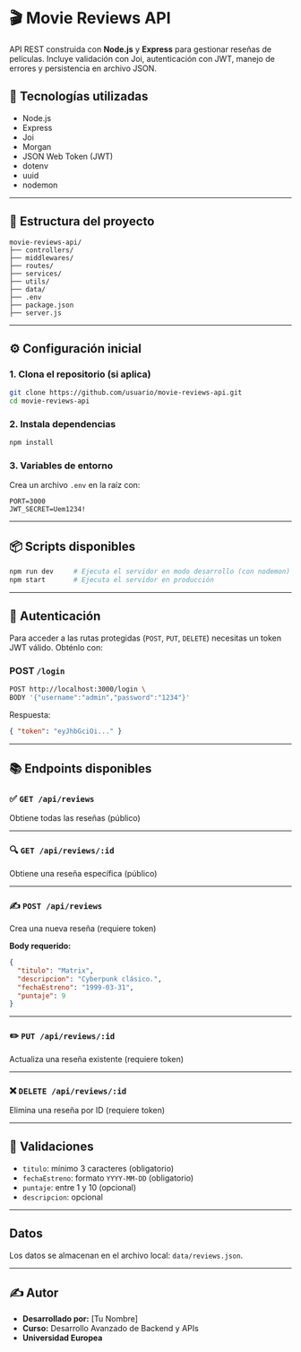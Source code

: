 # 🎬 Movie Reviews API

API REST construida con **Node.js** y **Express** para gestionar reseñas de películas. Incluye validación con Joi, autenticación con JWT, manejo de errores y persistencia en archivo JSON.

## 🚀 Tecnologías utilizadas

- Node.js
- Express
- Joi
- Morgan
- JSON Web Token (JWT)
- dotenv
- uuid
- nodemon

---

## 📁 Estructura del proyecto

```
movie-reviews-api/
├── controllers/
├── middlewares/
├── routes/
├── services/
├── utils/
├── data/
├── .env
├── package.json
├── server.js
```

---

## ⚙️ Configuración inicial

### 1. Clona el repositorio (si aplica)

```bash
git clone https://github.com/usuario/movie-reviews-api.git
cd movie-reviews-api
```

### 2. Instala dependencias

```bash
npm install
```

### 3. Variables de entorno

Crea un archivo `.env` en la raíz con:

```env
PORT=3000
JWT_SECRET=Uem1234!
```

---

## 📦 Scripts disponibles

```bash
npm run dev     # Ejecuta el servidor en modo desarrollo (con nodemon)
npm start       # Ejecuta el servidor en producción
```

---

## 🔐 Autenticación

Para acceder a las rutas protegidas (`POST`, `PUT`, `DELETE`) necesitas un token JWT válido. Obténlo con:

### POST `/login`

```bash
POST http://localhost:3000/login \
BODY '{"username":"admin","password":"1234"}'
```

Respuesta:

```json
{ "token": "eyJhbGciOi..." }
```

---

## 📚 Endpoints disponibles

### ✅ `GET /api/reviews`
Obtiene todas las reseñas (público)

---

### 🔍 `GET /api/reviews/:id`
Obtiene una reseña específica (público)

---

### ✍️ `POST /api/reviews`
Crea una nueva reseña (requiere token)

**Body requerido:**
```json
{
  "titulo": "Matrix",
  "descripcion": "Cyberpunk clásico.",
  "fechaEstreno": "1999-03-31",
  "puntaje": 9
}
```

---

### ✏️ `PUT /api/reviews/:id`
Actualiza una reseña existente (requiere token)

---

### ❌ `DELETE /api/reviews/:id`
Elimina una reseña por ID (requiere token)

---

## 🧪 Validaciones

- `titulo`: mínimo 3 caracteres (obligatorio)
- `fechaEstreno`: formato `YYYY-MM-DD` (obligatorio)
- `puntaje`: entre 1 y 10 (opcional)
- `descripcion`: opcional

---

## Datos

Los datos se almacenan en el archivo local: `data/reviews.json`.

---

## ✍️ Autor

- **Desarrollado por:** [Tu Nombre]
- **Curso:** Desarrollo Avanzado de Backend y APIs
- **Universidad Europea**